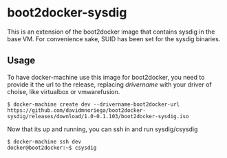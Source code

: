 # boot2docker-sysdig

This is an extension of the boot2docker image that contains sysdig in the base VM. For convenience sake, SUID has been set for the sysdig binaries. 

## Usage
To have docker-machine use this image for boot2docker, you need to provide it the url to the release, replacing _drivername_ with your driver of choise, like virtualbox or vmwarefusion.

    $ docker-machine create dev --drivername-boot2docker-url https://github.com/davidmnoriega/boot2docker-sysdig/releases/download/1.0-0.1.103/boot2docker-sysdig.iso

Now that its up and running, you can ssh in and run sysdig/csysdig

    $ docker-machine ssh dev
    docker@boot2docker:~$ csysdig
